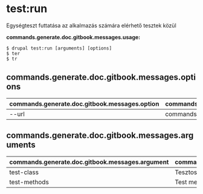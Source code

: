 # test:run
Egységteszt futtatása az alkalmazás számára elérhető tesztek közül

**commands.generate.doc.gitbook.messages.usage:**
```
$ drupal test:run [arguments] [options]
$ ter  
$ tr  
```

## commands.generate.doc.gitbook.messages.options
commands.generate.doc.gitbook.messages.option | commands.generate.doc.gitbook.messages.details
-------|-------------
--url | commands.test.run.arguments.url

## commands.generate.doc.gitbook.messages.arguments
commands.generate.doc.gitbook.messages.argument | commands.generate.doc.gitbook.messages.details
---------|-------------
test-class | Tesztosztály
test-methods | Test method(s) to be run
